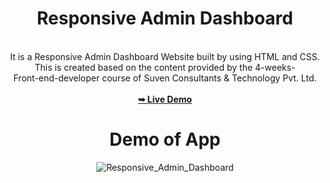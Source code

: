 # <h1 align="center">Responsive Admin Dashboard</h1>

<br>
<div align="center">
It is a Responsive Admin Dashboard Website built by using HTML and CSS.
<br/>
This is created based on the content provided by the 4-weeks-
<br/>
Front-end-developer course of Suven Consultants &amp; Technology Pvt. Ltd.
<div/>

<br/>
<a href="https://sumitmalakar25.github.io/Responsive_Admin_Dashboard/"><strong>➥ Live Demo</strong></a>


# Demo of App



![Responsive_Admin_Dashboard](https://github.com/sumitmalakar25/Responsive_Admin_Dashboard/assets/106821900/71e9aa47-fde5-4b10-bb2a-34a386f78f5a)


